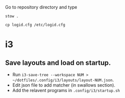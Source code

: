 Go to repository directory and type

`stow .`

`cp logid.cfg /etc/logid.cfg`

# i3

## Save layouts and load on startup.

* Run `i3-save-tree --workspace NUM > ~/dotfiles/.config/i3/layouts/layout-NUM.json`. 
* Edit json file to add matcher (in swallows section).
* Add the relavent programs in `.config/i3/startup.sh`




